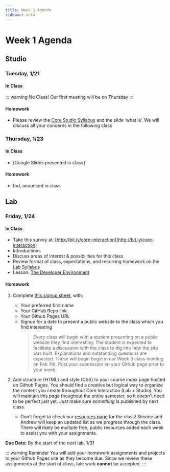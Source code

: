 ```yaml
---
title: Week 1 Agenda
sidebar: auto
---
```


# Week 1 Agenda

## Studio

### Tuesday, 1/21

#### In Class

::: warning No Class!
Our first meeting will be on Thursday
:::

#### Homework

- Please review the [Core Studio Syllabus](https://docs.google.com/document/d/1XQBXx3Gc_P6v2N2kIk0mE7eroxrw2ZCM2YnQQafcR_A/edit?usp=sharing) and the slide ‘what is’. We will discuss all your concerns in the following class

### Thursday, 1/23

#### In Class

- [Google Slides presented in class]

#### Homework

- tbd, anounced in class

## Lab

### Friday, 1/24

#### In Class

- Take this survey at: [http://bit.ly/core-interaction](http://bit.ly/core-interaction)
- Introductions
- Discuss areas of interest & possibilities for this class
- Review format of class, expectations, and recurring homework on the [Lab Syllabus](https://docs.google.com/document/d/1dDaj-eQHMSL0f148LS6eyfYv_7OLbUtjcrA9sm_sIes/edit?usp=sharing)
- Lesson: [The Developer Environment](../lessons/lab/lesson-1)

#### Homework

1. Complete [this signup sheet](https://docs.google.com/spreadsheets/d/1ZLs2MEZhbOPJz6kPV7nZ0nnJnQ0087rqwlZyL0UbFCY/edit?usp=sharing), with:

   - Your preferred first name
   - Your GitHub Repo link
   - Your Github Pages URL
   - Signup for a date to present a public website to the class which you find interesting
     <blockquote>Every class will begin with a student presenting on a public website they find interesting. The student is expected to facilitate a discussion with the class to dig into how the site was built. Explanations and outstanding questions are expected. These will begin begin in our Week 3 class meeting on Feb 7th. Post your submission on your Github page prior to your week.</blockquote>

1. Add structure (HTML) and style (CSS) to your course index page hosted on Github Pages. You should find a creative but logical way to organize the content you create throughout Core Interaction (Lab + Studio). You will maintain this page thoughout the entire semester, so it doesn't need to be perfect just yet. Just make sure <i>_something_</i> is published by next class.

   - Don't forget to check our [resources page](../resources) for the class! Simone and Andrew will keep an updated list as we progress through the class. There will likely be multiple free, public resources added each week to assist you with your assignments.

<b>Due Date:</b> By the start of the next lab, 1/31

::: warning Reminder
You will add your homework assignments and projects to your Github Pages site as they become due. Since we review these assignments at the start of class, late work <b>cannot</b> be accepted.
:::
